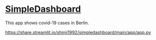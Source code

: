 # [SimpleDashboard](https://share.streamlit.io/shinji1992/simpledashboard/main/app/app.py)

This app shows covid-19 cases in Berlin.

https://share.streamlit.io/shinji1992/simpledashboard/main/app/app.py

